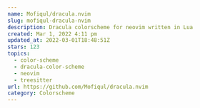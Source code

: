 ```yaml
---
name: Mofiqul/dracula.nvim
slug: mofiqul-dracula-nvim
description: Dracula colorscheme for neovim written in Lua
created: Mar 1, 2022 4:11 pm
updated_at: 2022-03-01T18:48:51Z
stars: 123
topics:
  - color-scheme
  - dracula-color-scheme
  - neovim
  - treesitter
url: https://github.com/Mofiqul/dracula.nvim
category: Colorscheme
---
```

